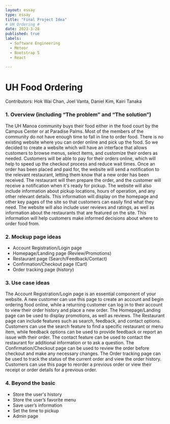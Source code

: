 ```yaml
---
layout: essay
type: essay
title: "Final Project Idea"
# UH Ordering #
date: 2023-3-28
published: true
labels:
  - Software Engineering
  - Meteor
  - Bootstrap 5
  - React

---
```

# UH Food Ordering #

Contributors: Hok Wai Chan, Joel Vanta, Daniel Kim, Kairi Tanaka

### 1. Overview (including “The problem” and “The solution”) ###
The UH Manoa community buys their food either in the food court by the Campus Center or at Paradise Palms. Most of the members of the community do not have enough time to fall in line to order food. There is no existing website where you can order online and pick up the food. So we decided to create a website which will have an interface that allows customers to browse menus, select items, and customize their orders as needed. Customers will be able to pay for their orders online, which will help to speed up the checkout process and reduce wait times. Once an order has been placed and paid for, the website will send a notification to the relevant restaurant, letting them know that a new order has been received. The restaurant will then prepare the order, and the customer will receive a notification when it's ready for pickup. The website will also include information about pickup locations, hours of operation, and any other relevant details. This information will display on the homepage and other key pages of the site so that customers can easily find what they need. The website will also include user reviews and ratings, as well as information about the restaurants that are featured on the site. This information will help customers make informed decisions about where to order food from.

### 2. Mockup page ideas ###
* Account Registration/Login page
* Homepage/Landing page (Review/Promotions) 
* Restaurant page (Search/Feedback/Contact)
* Confirmation/Checkout page (Cart)
* Order tracking page (history)

### 3. Use case ideas ###
The Account Registration/Login page is an essential component of your website. A new customer can use this page to create an account and begin ordering food online, while a returning customer can log in to their account to view their order history and place a new order. The Homepage/Landing page can be used to display promotions, as well as reviews. The Restaurant page can include features such as search, feedback, and contact options. Customers can use the search feature to find a specific restaurant or menu item, while feedback options can be used to provide feedback or report an issue with their order. The contact feature can be used to contact the restaurant for additional information or to ask a question. The Confirmation/Checkout page can be used to review the order before checkout and make any necessary changes. The Order tracking page can be used to track the status of the current order and view the order history. Customers can use this page to reorder a previous order or view their receipt or order details for a previous order.

### 4. Beyond the basic ###
* Store the user's history
* Store the user’s favorite menu
* Save user’s information
* Set the time to pickup
* Admin page
